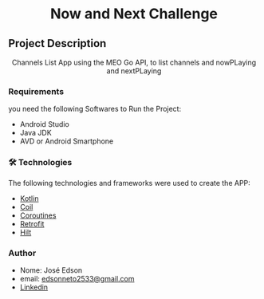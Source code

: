 
<h1 align="center">Now and Next Challenge</h1>


## Project Description
<p align="center"> Channels List App using the MEO Go API, to list channels and nowPLaying and nextPLaying</p>


### Requirements

you need the following Softwares to Run the Project:
- Android Studio
- Java JDK
- AVD or Android Smartphone


### 🛠 Technologies 

The following technologies and frameworks were used to create the APP:

- [Kotlin](https://kotlinlang.org)
- [Coil](https://github.com/coil-kt/coil)
- [Coroutines]([https://kotlinlang.org](https://developer.android.com/kotlin/coroutines?gclid=CjwKCAjwh-CVBhB8EiwAjFEPGQnuqJJlI56jCiEmfwBqPFlNpdMLkFMdv4dkSR-OaCSjB6YbSnuQkBoCVgwQAvD_BwE&gclsrc=aw.ds))
- [Retrofit](https://square.github.io/retrofit/)
- [Hilt](https://developer.android.com/training/dependency-injection/hilt-android?hl=pt-br)


### Author
- Nome: José Edson
- email: edsonneto2533@gmail.com
- [Linkedin](https://www.linkedin.com/in/edson-neto-55779b167/)



